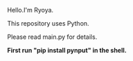 Hello.I'm Ryoya.

This repository uses Python.

Please read main.py for details.

__First run "pip install pynput" in the shell.__
